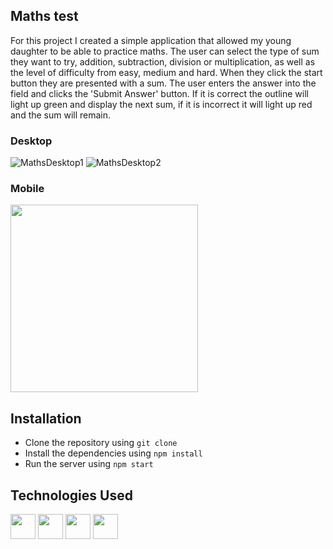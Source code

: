 ## Maths test

For this project I created a simple application that allowed my young daughter to be able to practice maths. The user can select the type of sum they want to try, addition, subtraction, division or multiplication, as well as the level of difficulty from easy, medium and hard. When they click the start button they are presented with a sum. The user enters the answer into the field and clicks the 'Submit Answer' button. If it is correct the outline will light up green and display the next sum, if it is incorrect it will light up red and the sum will remain.

### Desktop
![MathsDesktop1](https://github.com/EoghainOB/maths/assets/110406695/89dee9dd-fdc9-4a73-b839-ba885cde7508)
![MathsDesktop2](https://github.com/EoghainOB/maths/assets/110406695/ae92db1f-e237-4801-b9b3-414f50fc5793)


### Mobile
<img width="300" src="https://github.com/EoghainOB/maths/assets/110406695/cdf972dc-ca0b-411f-893a-4ff234e01b76">


## Installation
- Clone the repository using `git clone`
- Install the dependencies using `npm install`
- Run the server using `npm start`

## Technologies Used
<div>
    <img height=40 src="https://cdn.jsdelivr.net/gh/devicons/devicon/icons/javascript/javascript-original.svg"/>
    <img height=40 src="https://cdn.jsdelivr.net/gh/devicons/devicon/icons/typescript/typescript-original.svg"/>
    <img height=40 src="https://cdn.jsdelivr.net/gh/devicons/devicon/icons/nodejs/nodejs-original.svg" />
    <img height=40 src="https://cdn.jsdelivr.net/gh/devicons/devicon/icons/react/react-original.svg" />
</div>
